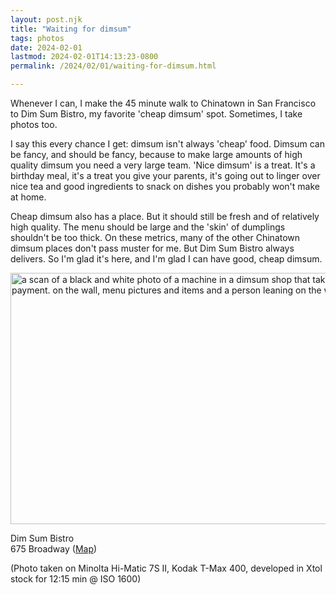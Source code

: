 ```yaml
---
layout: post.njk
title: "Waiting for dimsum"
tags: photos
date: 2024-02-01
lastmod: 2024-02-01T14:13:23-0800
permalink: /2024/02/01/waiting-for-dimsum.html

---
```

Whenever I can, I make the 45 minute walk to Chinatown in San Francisco to Dim Sum Bistro, my favorite 'cheap dimsum' spot. Sometimes, I take photos too.

I say this every chance I get: dimsum isn't always 'cheap' food. Dimsum can be fancy, and should be fancy, because to make large amounts of high quality dimsum you need a very large team. 'Nice dimsum' is a treat. It's a birthday meal, it's a treat you give your parents, it's going out to linger over nice tea and good ingredients to snack on dishes you probably won't make at home.

Cheap dimsum also has a place. But it should still be fresh and of relatively high quality. The menu should be large and the 'skin' of dumplings shouldn't be too thick. On these metrics, many of the other Chinatown dimsum places don't pass muster for me. But Dim Sum Bistro always delivers. So I'm glad it's here, and I'm glad I can have good, cheap dimsum.

<img src="/photos/uploads/b87933df13.jpg" width="600" height="402" alt="a scan of a black and white photo of a machine in a dimsum shop that takes orders and payment. on the wall, menu pictures and items and a person leaning on the wall">

Dim Sum Bistro<br />
675 Broadway ([Map](https://maps.app.goo.gl/m2qwxvefAMvqPN4g7))

(Photo taken on Minolta Hi-Matic 7S II, Kodak T-Max 400, developed in Xtol stock for 12:15 min @ ISO 1600)
